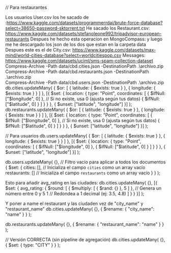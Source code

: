 // Para restaurantes


Los usuarios User.csv los he sacado de :https://www.kaggle.com/datasets/programmerrdai/brute-force-database?select=38650-password-sktorrent.txt
He sacado los Restaurant.csv: https://www.kaggle.com/datasets/stefanoleone992/tripadvisor-european-restaurants
Despues he hecho esta operacion en MongoCompass: y luego me he descargado los json de los dos que estan en la carpeta data
Despues este es el de City.csv: https://www.kaggle.com/datasets/max-mind/world-cities-database?select=worldcitiespop.csv
Messages: https://www.kaggle.com/datasets/uciml/sms-spam-collection-dataset
Compress-Archive -Path data/cbd.cities.json -DestinationPath .\archivo.zip  
Compress-Archive -Path data/cbd.restaurants.json -DestinationPath .\archivo.zip  
Compress-Archive -Path data/cbd.users.json -DestinationPath .\archivo.zip  
db.cities.updateMany(
  {
    $or: [
      { latitude: { $exists: true } },
      { longitude: { $exists: true } }
    ]
  },
  [{
    $set: {
      location: {
        type: "Point",
        coordinates: [
          { $ifNull: ["$longitude", 0] }, // Si no existe, usa 0 (ajusta según tus datos)
          { $ifNull: ["$latitude", 0] }
        ]
      }
    }
  }, {
    $unset: ["latitude", "longitude"]
  }]
);
db.restaurants.updateMany(
  {
    $or: [
      { latitude: { $exists: true } },
      { longitude: { $exists: true } }
    ]
  },
  [{
    $set: {
      location: {
        type: "Point",
        coordinates: [
          { $ifNull: ["$longitude", 0] }, // Si no existe, usa 0 (ajusta según tus datos)
          { $ifNull: ["$latitude", 0] }
        ]
      }
    }
  }, {
    $unset: ["latitude", "longitude"]
  }]
);

// Para usuarios
db.users.updateMany(
  {
    $or: [
      { latitude: { $exists: true } },
      { longitude: { $exists: true } }
    ]
  },
  [{
    $set: {
      location: {
        type: "Point",
        coordinates: [
          { $ifNull: ["$longitude", 0] },
          { $ifNull: ["$latitude", 0] }
        ]
      }
    }
  }, {
    $unset: ["latitude", "longitude"]
  }]
);


db.users.updateMany(
    {}, // Filtro vacío para aplicar a todos los documentos
    {
        $set: {
            cities: [], // Inicializa el campo `cities` como un array vacío
            restaurants: [] // Inicializa el campo `restaurants` como un array vacío
        }
    }
);

Esto para añadir avg_rating en las ciudades:
db.cities.updateMany(
  {},
  [{
    $set: {
      avg_rating: {
        $round: [ 
          { $multiply: [ { $rand: {} }, 5 ] }, // Genera un número entre 0 y 5
          1 // Redondea a 1 decimal (ej: 3.5, 4.8)
        ]
      }
    }
  }]
);

Y poner a name el restaurant y las ciudaden vez de "city_name" y "restaurant_name"
db.cities.updateMany(
  {}, 
  { $rename: { "city_name": "name" } }
);

db.restaurants.updateMany(
  {}, 
  { $rename: { "restaurant_name": "name" } }
);


// Versión CORRECTA (sin pipeline de agregación)
db.cities.updateMany(
  {},
  { $set: { type: "CITY" } } 
);

